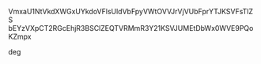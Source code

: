 VmxaU1NtVkdXWGxUYkdoVFlsUldVbFpyVWtOVVJrVjVUbFprYTJKSVFsTlZS
bEYzVXpCT2RGcEhjR3BSClZEQTVRMmR3Y21KSVJUMEtDbWx0WVE9PQoKZmpx

deg